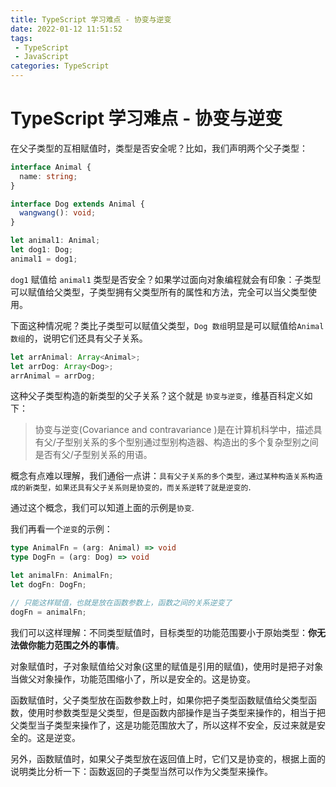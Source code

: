 ```yaml
---
title: TypeScript 学习难点 - 协变与逆变
date: 2022-01-12 11:51:52
tags:
 - TypeScript
 - JavaScript
categories: TypeScript
---
```

# TypeScript 学习难点 - 协变与逆变

在父子类型的互相赋值时，类型是否安全呢？比如，我们声明两个父子类型：

```typescript
interface Animal {
  name: string;
}

interface Dog extends Animal {
  wangwang(): void;
}

let animal1: Animal;
let dog1: Dog;
animal1 = dog1;
```
`dog1` 赋值给 `animal1` 类型是否安全？如果学过面向对象编程就会有印象：子类型可以赋值给父类型，子类型拥有父类型所有的属性和方法，完全可以当父类型使用。

下面这种情况呢？类比子类型可以赋值父类型，`Dog 数组`明显是可以赋值给`Animal 数组`的，说明它们还具有父子关系。

```typescript
let arrAnimal: Array<Animal>;
let arrDog: Array<Dog>;
arrAnimal = arrDog;
```

这种父子类型构造的新类型的父子关系？这个就是 `协变与逆变`，维基百科定义如下：

> 协变与逆变(Covariance and contravariance )是在计算机科学中，描述具有父/子型别关系的多个型别通过型别构造器、构造出的多个复杂型别之间是否有父/子型别关系的用语。

概念有点难以理解，我们通俗一点讲：`具有父子关系的多个类型，通过某种构造关系构造成的新类型，如果还具有父子关系则是协变的，而关系逆转了就是逆变的`.

通过这个概念，我们可以知道上面的示例是`协变`.

我们再看一个`逆变`的示例：

```typescript
type AnimalFn = (arg: Animal) => void
type DogFn = (arg: Dog) => void

let animalFn: AnimalFn;
let dogFn: DogFn;

// 只能这样赋值，也就是放在函数参数上，函数之间的关系逆变了
dogFn = animalFn;
```

我们可以这样理解：不同类型赋值时，目标类型的功能范围要小于原始类型：**你无法做你能力范围之外的事情**。

对象赋值时，子对象赋值给父对象(这里的赋值是引用的赋值)，使用时是把子对象当做父对象操作，功能范围缩小了，所以是安全的。这是协变。

函数赋值时，父子类型放在函数参数上时，如果你把子类型函数赋值给父类型函数，使用时参数类型是父类型，但是函数内部操作是当子类型来操作的，相当于把父类型当子类型来操作了，这是功能范围放大了，所以这样不安全，反过来就是安全的。这是逆变。

另外，函数赋值时，如果父子类型放在返回值上时，它们又是协变的，根据上面的说明类比分析一下：函数返回的子类型当然可以作为父类型来操作。